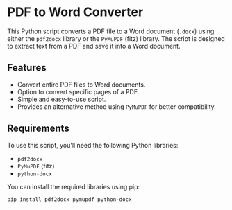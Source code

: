# PDF to Word Converter

This Python script converts a PDF file to a Word document (`.docx`) using either the `pdf2docx` library or the `PyMuPDF` (fitz) library. The script is designed to extract text from a PDF and save it into a Word document.

## Features

- Convert entire PDF files to Word documents.
- Option to convert specific pages of a PDF.
- Simple and easy-to-use script.
- Provides an alternative method using `PyMuPDF` for better compatibility.

## Requirements

To use this script, you'll need the following Python libraries:

- `pdf2docx`
- `PyMuPDF` (fitz)
- `python-docx`

You can install the required libraries using pip:

```bash
pip install pdf2docx pymupdf python-docx
